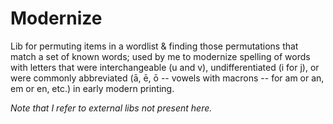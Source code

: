 Modernize
=========

Lib for permuting items in a wordlist & finding those permutations that match
a set of known words; used by me to modernize spelling of words with letters
that were interchangeable (u and v), undifferentiated (i for j), or were commonly 
abbreviated (ā, ē, ō -- vowels with macrons -- for am or an, em or en, etc.) in
early modern printing.

*Note that I refer to external libs not present here.*


